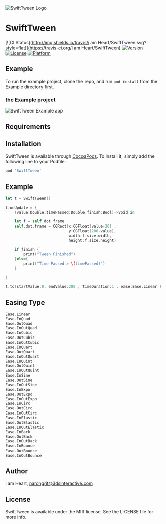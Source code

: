 ![SwiftTween Logo](https://github.com/heart/SwiftTween/blob/master/images/logo.png?raw=true)



# SwiftTween

[![CI Status](http://img.shields.io/travis/i am Heart/SwiftTween.svg?style=flat)](https://travis-ci.org/i am Heart/SwiftTween)
[![Version](https://img.shields.io/cocoapods/v/SwiftTween.svg?style=flat)](http://cocoapods.org/pods/SwiftTween)
[![License](https://img.shields.io/cocoapods/l/SwiftTween.svg?style=flat)](http://cocoapods.org/pods/SwiftTween)
[![Platform](https://img.shields.io/cocoapods/p/SwiftTween.svg?style=flat)](http://cocoapods.org/pods/SwiftTween)

## Example

To run the example project, clone the repo, and run `pod install` from the Example directory first.

### the Example project
![SwiftTween Example app](https://github.com/heart/SwiftTween/blob/master/images/example_app.png?raw=true)


## Requirements

## Installation

SwiftTween is available through [CocoaPods](http://cocoapods.org). To install
it, simply add the following line to your Podfile:

```ruby
pod 'SwiftTween'
```

## Example
```swift
let t = SwiftTween()
        
t.onUpdate = {
    (value:Double,timePassed:Double,finish:Bool)->Void in

    let f = self.dot.frame
    self.dot.frame = CGRect(x:CGFloat(value-20) ,
                            y:CGFloat(200-value),
                            width:f.size.width,
                            height:f.size.height)

    if finish {
    	print("Tween Finished")
    }else{
    	print("Time Passed > \(timePassed)")
    }

}

t.to(startValue:0, endValue:200 , timeDuration:1 , ease:Ease.Linear )
```

## Easing Type
```swift
Ease.Linear
Ease.InQuad
Ease.OutQuad
Ease.InOutQuad
Ease.InCubic
Ease.OutCubic
Ease.InOutCubic
Ease.InQuart
Ease.OutQuart
Ease.InOutQuart
Ease.InQuint
Ease.OutQuint
Ease.InOutQuint
Ease.InSine
Ease.OutSine
Ease.InOutSine
Ease.InExpo
Ease.OutExpo
Ease.InOutExpo
Ease.InCirc
Ease.OutCirc
Ease.InOutCirc
Ease.InElastic
Ease.OutElastic
Ease.InOutElastic
Ease.InBack
Ease.OutBack
Ease.InOutBack
Ease.InBounce
Ease.OutBounce
Ease.InOutBounce
```


## Author

i am Heart, narongrit@3dsinteractive.com

## License

SwiftTween is available under the MIT license. See the LICENSE file for more info.
